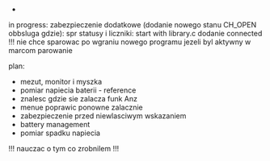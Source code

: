 - 



in progress: zabezpieczenie dodatkowe (dodanie nowego stanu CH_OPEN obbsluga gdzie): spr statusy i liczniki: 
start with library.c
dodanie connected
!!! nie chce sparowac po wgraniu nowego programu jezeli byl aktywny w marcom parowanie

plan:
- mezut, monitor i myszka
- pomiar napiecia baterii - reference
- znalesc gdzie sie zalacza funk Anz
- menue poprawic ponowne zalacznie
- zabezpieczenie przed niewlasciwym wskazaniem
- battery management
- pomiar spadku napiecia

!!! nauczac o tym co zrobnilem !!!